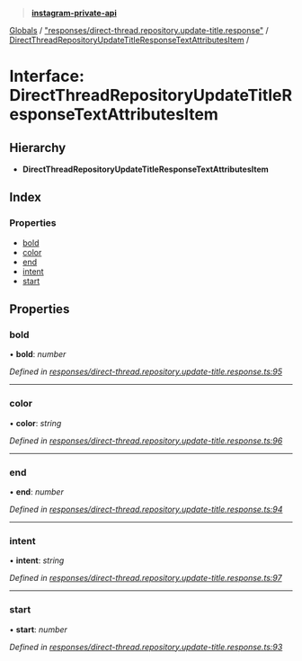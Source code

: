 > **[instagram-private-api](../README.md)**

[Globals](../README.md) / ["responses/direct-thread.repository.update-title.response"](../modules/_responses_direct_thread_repository_update_title_response_.md) / [DirectThreadRepositoryUpdateTitleResponseTextAttributesItem](_responses_direct_thread_repository_update_title_response_.directthreadrepositoryupdatetitleresponsetextattributesitem.md) /

# Interface: DirectThreadRepositoryUpdateTitleResponseTextAttributesItem

## Hierarchy

* **DirectThreadRepositoryUpdateTitleResponseTextAttributesItem**

## Index

### Properties

* [bold](_responses_direct_thread_repository_update_title_response_.directthreadrepositoryupdatetitleresponsetextattributesitem.md#bold)
* [color](_responses_direct_thread_repository_update_title_response_.directthreadrepositoryupdatetitleresponsetextattributesitem.md#color)
* [end](_responses_direct_thread_repository_update_title_response_.directthreadrepositoryupdatetitleresponsetextattributesitem.md#end)
* [intent](_responses_direct_thread_repository_update_title_response_.directthreadrepositoryupdatetitleresponsetextattributesitem.md#intent)
* [start](_responses_direct_thread_repository_update_title_response_.directthreadrepositoryupdatetitleresponsetextattributesitem.md#start)

## Properties

###  bold

• **bold**: *number*

*Defined in [responses/direct-thread.repository.update-title.response.ts:95](https://github.com/dilame/instagram-private-api/blob/3e16058/src/responses/direct-thread.repository.update-title.response.ts#L95)*

___

###  color

• **color**: *string*

*Defined in [responses/direct-thread.repository.update-title.response.ts:96](https://github.com/dilame/instagram-private-api/blob/3e16058/src/responses/direct-thread.repository.update-title.response.ts#L96)*

___

###  end

• **end**: *number*

*Defined in [responses/direct-thread.repository.update-title.response.ts:94](https://github.com/dilame/instagram-private-api/blob/3e16058/src/responses/direct-thread.repository.update-title.response.ts#L94)*

___

###  intent

• **intent**: *string*

*Defined in [responses/direct-thread.repository.update-title.response.ts:97](https://github.com/dilame/instagram-private-api/blob/3e16058/src/responses/direct-thread.repository.update-title.response.ts#L97)*

___

###  start

• **start**: *number*

*Defined in [responses/direct-thread.repository.update-title.response.ts:93](https://github.com/dilame/instagram-private-api/blob/3e16058/src/responses/direct-thread.repository.update-title.response.ts#L93)*